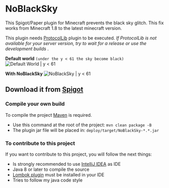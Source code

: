 # NoBlackSky
This Spigot/Paper plugin for Minecraft prevents the black sky glitch. This fix works from Minecraft 1.8
to the latest minecraft version.

This plugin needs [ProtocolLib](https://www.spigotmc.org/resources/protocollib.1997/) plugin to be executed. 
_If ProtocolLib is not available for your server version, try to wait for a release or use the development builds_
.

**Default world** `(under the y < 61 the sky become black)`
![Default World | y < 61](https://i.imgur.com/O81FSZR.png)

**With NoBlackSky**
![NoBlackSky | y < 61](https://i.imgur.com/wO8jF1V.png)

Download it from [Spigot](https://www.spigotmc.org/resources/world-type-changer.25337/)
---
### Compile your own build
To compile the project [Maven](https://maven.apache.org/download.cgi) is required.

- Use this command at the root of the project: `mvn clean package -B`
- The plugin jar file will be placed in:
`deploy/target/NoBlackSky-*.*.jar`

### To contribute to this project

If you want to contribute to this project, you will follow the next things:

- Is strongly recommended to use [IntelliJ IDEA](https://www.jetbrains.com/idea/) as IDE
- Java 8 or later to compile the source
- [Lombok plugin](https://projectlombok.org/download) must be installed in your IDE
- Tries to follow my java code style
